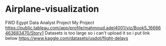 # Airplane-visualization
FWD Egypt Data Analyst Project 
My Project https://public.tableau.com/app/profile/mahmoud.adel4001/viz/Book5_16666463683470/Story1
Datasets is too large so i can't upload it so i put link below 
https://www.kaggle.com/datasets/usdot/flight-delays

